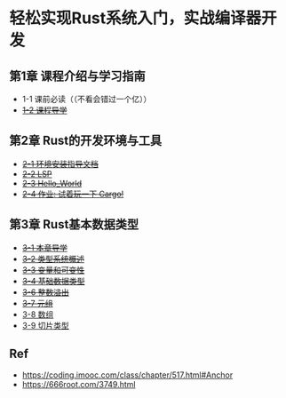# 轻松实现Rust系统入门，实战编译器开发


## 第1章 课程介绍与学习指南

* 1-1 课前必读（（不看会错过一个亿））
* ~~[1-2 课程导学](./01-02/)~~

## 第2章 Rust的开发环境与工具

*  ~~[2-1 环境安装指导文档](./02-01/)~~
* ~~[2-2 LSP](./02-02/)~~
* ~~[2-3 Hello_World](./02-03/)~~
* ~~[2-4 作业: 试着玩一下 Cargo!](./02-04/)~~

## 第3章 Rust基本数据类型

* ~~[3-1 本章导学](./03-01/)~~
* ~~[3-2 类型系统概述](./03-02/)~~
* ~~[3-3 变量和可变性](./03-03/)~~
* ~~[3-4 基础数据类型](./03-04/)~~
* ~~[3-6 整数溢出](./03-06/)~~
* ~~[3-7 元组](./03-07/)~~
* [3-8 数组](./03-08)
* [3-9 切片类型](./03-09)

## Ref

* <https://coding.imooc.com/class/chapter/517.html#Anchor>
* <https://666root.com/3749.html>